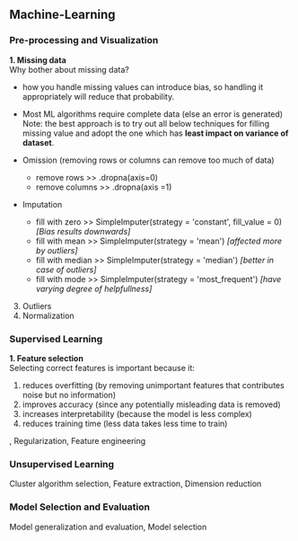 ## Machine-Learning


### Pre-processing and Visualization
**1. Missing data**  
Why bother about missing data?  
  - how you handle missing values can introduce bias, so handling it appropriately will reduce that probability.
  - Most ML algorithms require complete data (else an error is generated)  
Note: the best approach is to try out all below techniques for filling missing value and adopt the one which has **least impact on variance of dataset**.

  - Omission (removing rows or columns can remove too much of data)
    - remove rows >> .dropna(axis=0)
    - remove columns >> .dropna(axis =1)
  - Imputation
    - fill with zero >> SimpleImputer(strategy = 'constant', fill_value = 0) *[Bias results downwards]*
    - fill with mean >> SimpleImputer(strategy = 'mean') *[affected more by outliers]*
    - fill with median >> SimpleImputer(strategy = 'median') *[better in case of outliers]*
    - fill with mode >> SimpleImputer(strategy = 'most_frequent') *[have varying degree of helpfullness]*
    
3. Outliers
4. Normalization

### Supervised Learning
**1. Feature selection**  
Selecting correct features is important because it:
1. reduces overfitting (by removing unimportant features that contributes noise but no information)
2. improves accuracy (since any potentially misleading data is removed)
3. increases interpretability (because the model is less complex)
4. reduces training time (less data takes less time to train)


, Regularization, Feature engineering

### Unsupervised Learning
Cluster algorithm selection, Feature extraction, Dimension reduction

### Model Selection and Evaluation
Model generalization and evaluation, Model selection
